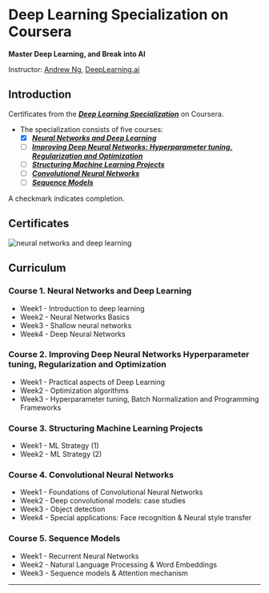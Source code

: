 # Deep Learning Specialization on Coursera 
**Master Deep Learning, and Break into AI**


Instructor: [Andrew Ng](http://www.andrewng.org/), [DeepLearning.ai](https://www.deeplearning.ai/)

## Introduction

Certificates from the [***Deep Learning Specialization***](https://www.coursera.org/specializations/deep-learning) on Coursera.

* The specialization consists of five courses:  
    + [x] [***Neural Networks and Deep Learning***](https://www.coursera.org/learn/neural-networks-deep-learning/home/welcome)  
    + [ ] [***Improving Deep Neural Networks: Hyperparameter tuning, Regularization and Optimization***](https://www.coursera.org/learn/deep-neural-network/home/welcome) 
    + [ ] [***Structuring Machine Learning Projects***](https://www.coursera.org/learn/machine-learning-projects/home/welcome)
    + [ ] [***Convolutional Neural Networks***](https://www.coursera.org/learn/convolutional-neural-networks)
    + [ ] [***Sequence Models***](https://www.coursera.org/learn/nlp-sequence-models)

A checkmark indicates completion.


## Certificates

![neural networks and deep learning](https://user-images.githubusercontent.com/42754056/46041754-2ff7b800-c0d9-11e8-9c25-503031bfa90a.png)


## Curriculum

### Course 1. Neural Networks and Deep Learning
* Week1 - Introduction to deep learning
* Week2 - Neural Networks Basics
* Week3 - Shallow neural networks
* Week4 - Deep Neural Networks

### Course 2. Improving Deep Neural Networks Hyperparameter tuning, Regularization and Optimization
* Week1 - Practical aspects of Deep Learning
* Week2 - Optimization algorithms
* Week3 - Hyperparameter tuning, Batch Normalization and Programming Frameworks

### Course 3. Structuring Machine Learning Projects
* Week1 - ML Strategy (1)
* Week2 - ML Strategy (2)
         
 ### Course 4. Convolutional Neural Networks
 * Week1 - Foundations of Convolutional Neural Networks
 * Week2 - Deep convolutional models: case studies
 * Week3 - Object detection
 * Week4 - Special applications: Face recognition & Neural style transfer
 
 ### Course 5. Sequence Models
 * Week1 - Recurrent Neural Networks
 * Week2 - Natural Language Processing & Word Embeddings
 * Week3 - Sequence models & Attention mechanism

---
